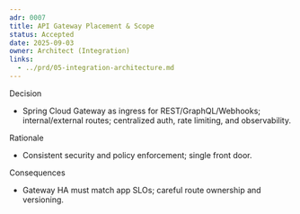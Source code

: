 ```yaml
---
adr: 0007
title: API Gateway Placement & Scope
status: Accepted
date: 2025-09-03
owner: Architect (Integration)
links:
  - ../prd/05-integration-architecture.md
---
```


Decision
- Spring Cloud Gateway as ingress for REST/GraphQL/Webhooks; internal/external routes; centralized auth, rate limiting, and observability.

Rationale
- Consistent security and policy enforcement; single front door.

Consequences
- Gateway HA must match app SLOs; careful route ownership and versioning.

